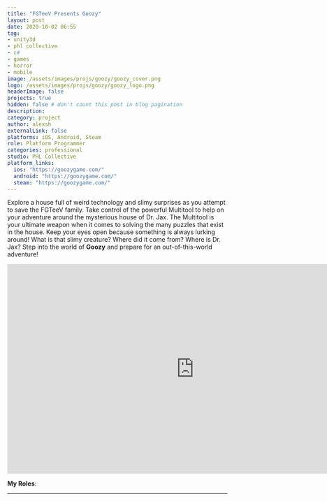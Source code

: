 ```yaml
---
title: "FGTeeV Presents Goozy"
layout: post
date: 2020-10-02 06:55
tag: 
- unity3d
- phl collective
- c#
- games
- horror
- mobile
image: /assets/images/projs/goozy/goozy_cover.png
logo: /assets/images/projs/goozy/goozy_logo.png
headerImage: false
projects: true
hidden: false # don't count this post in blog pagination
description: 
category: project
author: alexsh
externalLink: false
platforms: iOS, Android, Steam
role: Platform Programmer
categories: professional
studio: PHL Collective
platform_links:
  ios: "https://goozygame.com/"
  android: "https://goozygame.com/"
  steam: "https://goozygame.com/"
---
```

Explore a house full of weird technology and slimy surprises as you attempt to save the FGTeeV family. Take control of the powerful Multitool to help on your adventure around the mysterious house of Dr. Jax. The Multitool is your ultimate weapon when it comes to solving the many puzzles that exist in the house. Keep your eyes open because something is always lurking around! What is that slimy creature? Where did it come from? Where is Dr. Jax? Step into the world of **Goozy** and prepare for an out-of-this-world adventure!


<iframe width="854" height="480" src="https://www.youtube.com/embed/eAzt-PUG524" title="Goozy Presented by FGTeeV | Gameplay Trailer" frameborder="0" allow="accelerometer; autoplay; clipboard-write; encrypted-media; gyroscope; picture-in-picture; web-share" referrerpolicy="strict-origin-when-cross-origin" allowfullscreen></iframe>

**My Roles**:


---

